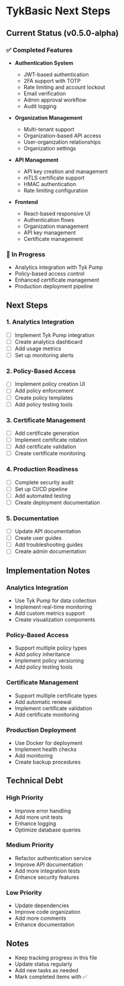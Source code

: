 # TykBasic Next Steps

## Current Status (v0.5.0-alpha)

### ✅ Completed Features
- **Authentication System**
  - JWT-based authentication
  - 2FA support with TOTP
  - Rate limiting and account lockout
  - Email verification
  - Admin approval workflow
  - Audit logging

- **Organization Management**
  - Multi-tenant support
  - Organization-based API access
  - User-organization relationships
  - Organization settings

- **API Management**
  - API key creation and management
  - mTLS certificate support
  - HMAC authentication
  - Rate limiting configuration

- **Frontend**
  - React-based responsive UI
  - Authentication flows
  - Organization management
  - API key management
  - Certificate management

### 🔄 In Progress
- Analytics integration with Tyk Pump
- Policy-based access control
- Enhanced certificate management
- Production deployment pipeline

## Next Steps

### 1. Analytics Integration
- [ ] Implement Tyk Pump integration
- [ ] Create analytics dashboard
- [ ] Add usage metrics
- [ ] Set up monitoring alerts

### 2. Policy-Based Access
- [ ] Implement policy creation UI
- [ ] Add policy enforcement
- [ ] Create policy templates
- [ ] Add policy testing tools

### 3. Certificate Management
- [ ] Add certificate generation
- [ ] Implement certificate rotation
- [ ] Add certificate validation
- [ ] Create certificate monitoring

### 4. Production Readiness
- [ ] Complete security audit
- [ ] Set up CI/CD pipeline
- [ ] Add automated testing
- [ ] Create deployment documentation

### 5. Documentation
- [ ] Update API documentation
- [ ] Create user guides
- [ ] Add troubleshooting guides
- [ ] Create admin documentation

## Implementation Notes

### Analytics Integration
- Use Tyk Pump for data collection
- Implement real-time monitoring
- Add custom metrics support
- Create visualization components

### Policy-Based Access
- Support multiple policy types
- Add policy inheritance
- Implement policy versioning
- Add policy testing tools

### Certificate Management
- Support multiple certificate types
- Add automatic renewal
- Implement certificate validation
- Add certificate monitoring

### Production Deployment
- Use Docker for deployment
- Implement health checks
- Add monitoring
- Create backup procedures

## Technical Debt

### High Priority
- Improve error handling
- Add more unit tests
- Enhance logging
- Optimize database queries

### Medium Priority
- Refactor authentication service
- Improve API documentation
- Add more integration tests
- Enhance security features

### Low Priority
- Update dependencies
- Improve code organization
- Add more comments
- Enhance documentation

## Notes
- Keep tracking progress in this file
- Update status regularly
- Add new tasks as needed
- Mark completed items with ✅ 